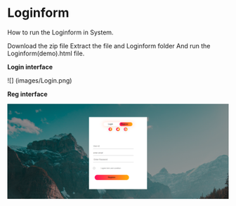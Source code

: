 # Loginform
How to run the Loginform in System.

Download the zip file
Extract the file and Loginform folder
And run the Loginform(demo).html file.

**Login interface**

![] (images/Login.png)

**Reg interface**


![](images/reg.png)
